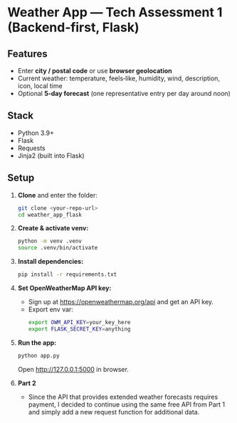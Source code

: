 
# Weather App — Tech Assessment 1 (Backend‑first, Flask)

## Features
- Enter **city / postal code** or use **browser geolocation**
- Current weather: temperature, feels‑like, humidity, wind, description, icon, local time
- Optional **5‑day forecast** (one representative entry per day around noon)

## Stack
- Python 3.9+
- Flask
- Requests
- Jinja2 (built into Flask)

## Setup

1. **Clone** and enter the folder:
   ```bash
   git clone <your-repo-url>
   cd weather_app_flask
   ```

2. **Create & activate venv:**
   ```bash
   python -m venv .venv
   source .venv/bin/activate  
   ```

3. **Install dependencies:**
   ```bash
   pip install -r requirements.txt
   ```

4. **Set OpenWeatherMap API key:**
   - Sign up at https://openweathermap.org/api and get an API key.
   - Export env var:
     ```bash
     export OWM_API_KEY=your_key_here
     export FLASK_SECRET_KEY=anything  
     ```

5. **Run the app:**
   ```bash
   python app.py
   ```
   Open http://127.0.0.1:5000 in browser.

6. **Part 2**
   - Since the API that provides extended weather forecasts requires payment, I decided to continue using the same free API from Part 1 and simply add a new request function for additional data.


